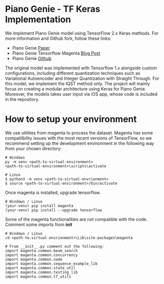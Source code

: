 # Piano Genie - TF Keras Implementation
We implement Piano Genie model using TensorFlow 2.x Keras methods. For more information and Github fork, follow these links:
* Piano Genie [Paper](https://arxiv.org/pdf/1810.05246.pdf)
* Piano Genie Tensorflow Magenta [Blog Post](https://magenta.tensorflow.org/pianogenie)
* Piano Genie [Github](https://github.com/tensorflow/magenta/tree/master/magenta/models/piano_genie)

The original model was implemented with Tensorflow 1.x alongside custom configurations, including different quantization techniques such as Variational Autoencoder and Integer Quantization with Straight Through. For this model, we implement the IQST method only. The project will mainly focus on creating a modular architecture using Keras for Piano Genie. Moreover, the models takes user input via iOS app, whose code is included in the repository. 

# How to setup your environment
We use utilities from magenta to process the dataset. Magenta has some compatilbility issues with the most recent versions of TensorFlow, so we recommend setting up the development environment in the following way from your chosen directory:
```
# Windows
py -m venv <path-to-virtual-environment>
<path-to-virtual-environment>\scripts\activate

# Linux
$ python3 -m venv <path-to-virtual-envrionment>
$ source <path-to-virtual-environment>/bin/activate
```

Once magenta is installed, upgrade tensorflow.
```
# Windows / Linux
(your-venv) pip install magenta
(your-venv) pip install --upgrade tensorflow
```

Some of the magenta functionalities are not compatible with the code. Comment some imports from __init__
```
# Windows / Linux
cd <path-to-virtual-envrionment>\Lib\site-packages\magenta

# From __init__.py comment out the following:
import magenta.common.beam_search
import magenta.common.concurrency
import magenta.common.nade
import magenta.common.sequence_example_lib
import magenta.common.state_util
import magenta.common.testing_lib
import magenta.common.tf_utils

```
